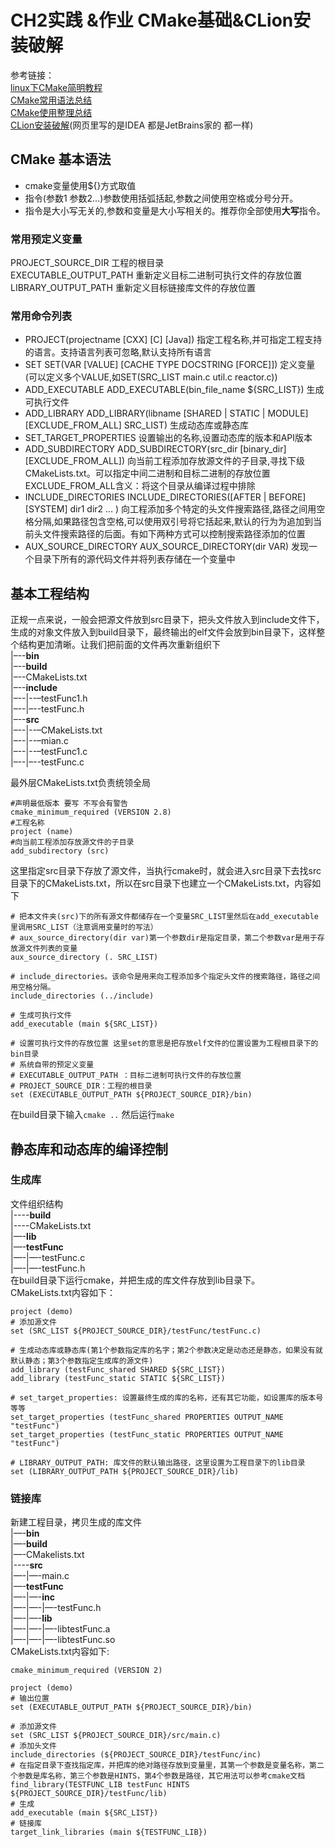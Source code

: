 # CH2实践 &作业  CMake基础&CLion安装破解

参考链接：  
[linux下CMake简明教程](https://blog.csdn.net/whahu1989/article/details/82078563)  
[CMake常用语法总结](https://www.jianshu.com/p/8909efe13308)    
[CMake使用整理总结](https://blog.csdn.net/wzzfeitian/article/details/40963457)    
[CLion安装破解](https://www.jb51.net/article/198343.htm)(网页里写的是IDEA 都是JetBrains家的 都一样)  


## CMake 基本语法

+ cmake变量使用${}方式取值  
+ 指令(参数1 参数2…)参数使用括弧括起,参数之间使用空格或分号分开。
+ 指令是大小写无关的,参数和变量是大小写相关的。推荐你全部使用**大写**指令。

### 常用预定义变量

PROJECT_SOURCE_DIR 工程的根目录  
EXECUTABLE_OUTPUT_PATH 重新定义目标二进制可执行文件的存放位置
LIBRARY_OUTPUT_PATH 重新定义目标链接库文件的存放位置

### 常用命令列表

+ PROJECT(projectname [CXX] [C] [Java])
  指定工程名称,并可指定工程支持的语言。支持语言列表可忽略,默认支持所有语言
+ SET
  SET(VAR [VALUE] [CACHE TYPE DOCSTRING [FORCE]])
  定义变量(可以定义多个VALUE,如SET(SRC_LIST main.c util.c reactor.c))
+ ADD_EXECUTABLE
  ADD_EXECUTABLE(bin_file_name ${SRC_LIST})
  生成可执行文件
+ ADD_LIBRARY
  ADD_LIBRARY(libname [SHARED | STATIC | MODULE] [EXCLUDE_FROM_ALL] SRC_LIST)
  生成动态库或静态库
+ SET_TARGET_PROPERTIES
  设置输出的名称,设置动态库的版本和API版本
+ ADD_SUBDIRECTORY
  ADD_SUBDIRECTORY(src_dir [binary_dir] [EXCLUDE_FROM_ALL])
  向当前工程添加存放源文件的子目录,寻找下级CMakeLists.txt。可以指定中间二进制和目标二进制的存放位置
  EXCLUDE_FROM_ALL含义：将这个目录从编译过程中排除
+ INCLUDE_DIRECTORIES
  INCLUDE_DIRECTORIES([AFTER | BEFORE] [SYSTEM] dir1 dir2 … )
  向工程添加多个特定的头文件搜索路径,路径之间用空格分隔,如果路径包含空格,可以使用双引号将它括起来,默认的行为为追加到当前头文件搜索路径的后面。有如下两种方式可以控制搜索路径添加的位置
+ AUX_SOURCE_DIRECTORY
  AUX_SOURCE_DIRECTORY(dir VAR)
  发现一个目录下所有的源代码文件并将列表存储在一个变量中

## 基本工程结构

正规一点来说，一般会把源文件放到src目录下，把头文件放入到include文件下，生成的对象文件放入到build目录下，最终输出的elf文件会放到bin目录下，这样整个结构更加清晰。让我们把前面的文件再次重新组织下   
|–--**bin**  
|–--**build**  
|–--CMakeLists.txt  
|–--**include**  
|–--|--–testFunc1.h  
|–--|–--testFunc.h  
|–--**src**  
|–--|--–CMakeLists.txt  
|–--|--–mian.c   
|–--|--–testFunc1.c  
|–--|–--testFunc.c

最外层CMakeLists.txt负责统领全局  

```
#声明最低版本 要写 不写会有警告
cmake_minimum_required (VERSION 2.8)
#工程名称
project (name)
#向当前工程添加存放源文件的子目录
add_subdirectory (src)
```

这里指定src目录下存放了源文件，当执行cmake时，就会进入src目录下去找src目录下的CMakeLists.txt，所以在src目录下也建立一个CMakeLists.txt，内容如下  

```
# 把本文件夹(src)下的所有源文件都储存在一个变量SRC_LIST里然后在add_executable里调用SRC_LIST（注意调用变量时的写法）
# aux_source_directory(dir var)第一个参数dir是指定目录，第二个参数var是用于存放源文件列表的变量
aux_source_directory (. SRC_LIST)

# include_directories。该命令是用来向工程添加多个指定头文件的搜索路径，路径之间用空格分隔。
include_directories (../include)

# 生成可执行文件
add_executable (main ${SRC_LIST})

# 设置可执行文件的存放位置 这里set的意思是把存放elf文件的位置设置为工程根目录下的bin目录
# 系统自带的预定义变量
# EXECUTABLE_OUTPUT_PATH ：目标二进制可执行文件的存放位置
# PROJECT_SOURCE_DIR：工程的根目录
set (EXECUTABLE_OUTPUT_PATH ${PROJECT_SOURCE_DIR}/bin)
```

在build目录下输入`cmake ..`  然后运行`make`

## 静态库和动态库的编译控制

### 生成库

文件组织结构  
|----**build**  
|----CMakeLists.txt  
|—-**lib**  
|—-**testFunc**  
|—-|—-testFunc.c  
|—-|—-testFunc.h  
在build目录下运行cmake，并把生成的库文件存放到lib目录下。  
CMakeLists.txt内容如下：  

```cmake_minimum_required (VERSION 3.5)
project (demo)
# 添加源文件
set (SRC_LIST ${PROJECT_SOURCE_DIR}/testFunc/testFunc.c)

# 生成动态库或静态库(第1个参数指定库的名字；第2个参数决定是动态还是静态，如果没有就默认静态；第3个参数指定生成库的源文件)
add_library (testFunc_shared SHARED ${SRC_LIST})
add_library (testFunc_static STATIC ${SRC_LIST})

# set_target_properties: 设置最终生成的库的名称，还有其它功能，如设置库的版本号等等
set_target_properties (testFunc_shared PROPERTIES OUTPUT_NAME "testFunc")
set_target_properties (testFunc_static PROPERTIES OUTPUT_NAME "testFunc")

# LIBRARY_OUTPUT_PATH: 库文件的默认输出路径，这里设置为工程目录下的lib目录
set (LIBRARY_OUTPUT_PATH ${PROJECT_SOURCE_DIR}/lib)
```

### 链接库

新建工程目录，拷贝生成的库文件  
|—-**bin**  
|—-**build**  
|—-CMakelists.txt  
|----**src**  
|—-|—-main.c  
|—-**testFunc**  
|—-|—-**inc**  
|—-|—-|—-testFunc.h  
|—-|—-**lib**  
|—-|—-|—-libtestFunc.a  
|—-|—-|—-libtestFunc.so  
CMakeLists.txt内容如下:  

```
cmake_minimum_required (VERSION 2)

project (demo)
# 输出位置
set (EXECUTABLE_OUTPUT_PATH ${PROJECT_SOURCE_DIR}/bin)

# 添加源文件
set (SRC_LIST ${PROJECT_SOURCE_DIR}/src/main.c)
# 添加头文件
include_directories (${PROJECT_SOURCE_DIR}/testFunc/inc)
# 在指定目录下查找指定库，并把库的绝对路径存放到变量里，其第一个参数是变量名称，第二个参数是库名称，第三个参数是HINTS，第4个参数是路径，其它用法可以参考cmake文档
find_library(TESTFUNC_LIB testFunc HINTS ${PROJECT_SOURCE_DIR}/testFunc/lib)
# 生成
add_executable (main ${SRC_LIST})
# 链接库
target_link_libraries (main ${TESTFUNC_LIB})

```



